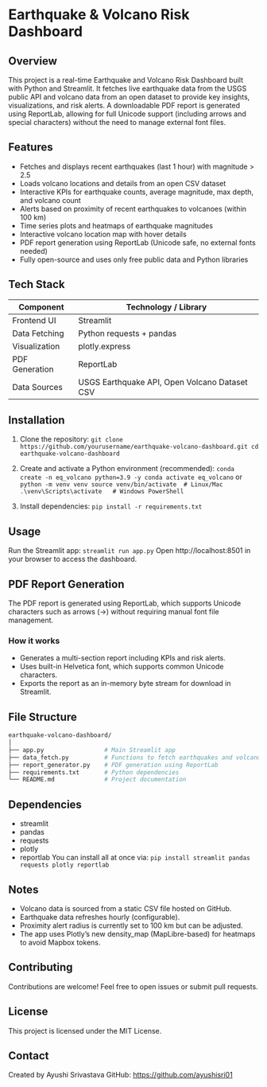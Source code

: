# Earthquake & Volcano Risk Dashboard

## Overview
This project is a real-time Earthquake and Volcano Risk Dashboard built with Python and Streamlit. It fetches live earthquake data from the USGS public API and volcano data from an open dataset to provide key insights, visualizations, and risk alerts.
A downloadable PDF report is generated using ReportLab, allowing for full Unicode support (including arrows and special characters) without the need to manage external font files.

## Features
- Fetches and displays recent earthquakes (last 1 hour) with magnitude > 2.5
- Loads volcano locations and details from an open CSV dataset
- Interactive KPIs for earthquake counts, average magnitude, max depth, and volcano count
- Alerts based on proximity of recent earthquakes to volcanoes (within 100 km)
- Time series plots and heatmaps of earthquake magnitudes
- Interactive volcano location map with hover details
- PDF report generation using ReportLab (Unicode safe, no external fonts needed)
- Fully open-source and uses only free public data and Python libraries

## Tech Stack
| Component | Technology / Library |
| -------- | -------- |
| Frontend UI |	Streamlit |
| Data Fetching |	Python requests + pandas |
| Visualization	| plotly.express |
| PDF Generation | ReportLab |
| Data Sources | USGS Earthquake API, Open Volcano Dataset CSV |

## Installation
1. Clone the repository:
`git clone https://github.com/yourusername/earthquake-volcano-dashboard.git
cd earthquake-volcano-dashboard`

2. Create and activate a Python environment (recommended):
`conda create -n eq_volcano python=3.9 -y
conda activate eq_volcano`
or
`python -m venv venv
source venv/bin/activate  # Linux/Mac
.\venv\Scripts\activate   # Windows PowerShell`

3. Install dependencies:
`pip install -r requirements.txt`

## Usage
Run the Streamlit app:
`streamlit run app.py`
Open http://localhost:8501 in your browser to access the dashboard.

## PDF Report Generation
The PDF report is generated using ReportLab, which supports Unicode characters such as arrows (→) without requiring manual font file management.
### How it works
- Generates a multi-section report including KPIs and risk alerts.
- Uses built-in Helvetica font, which supports common Unicode characters.
- Exports the report as an in-memory byte stream for download in Streamlit.

## File Structure
```bash
earthquake-volcano-dashboard/
│
├── app.py                 # Main Streamlit app
├── data_fetch.py          # Functions to fetch earthquakes and volcanoes data
├── report_generator.py    # PDF generation using ReportLab
├── requirements.txt       # Python dependencies
└── README.md              # Project documentation
```

## Dependencies
- streamlit
- pandas
- requests
- plotly
- reportlab
You can install all at once via:
`pip install streamlit pandas requests plotly reportlab`

## Notes
- Volcano data is sourced from a static CSV file hosted on GitHub.
- Earthquake data refreshes hourly (configurable).
- Proximity alert radius is currently set to 100 km but can be adjusted.
- The app uses Plotly’s new density_map (MapLibre-based) for heatmaps to avoid Mapbox tokens.

## Contributing
Contributions are welcome! Feel free to open issues or submit pull requests.

## License
This project is licensed under the MIT License.

## Contact
Created by Ayushi Srivastava
GitHub: https://github.com/ayushisri01
